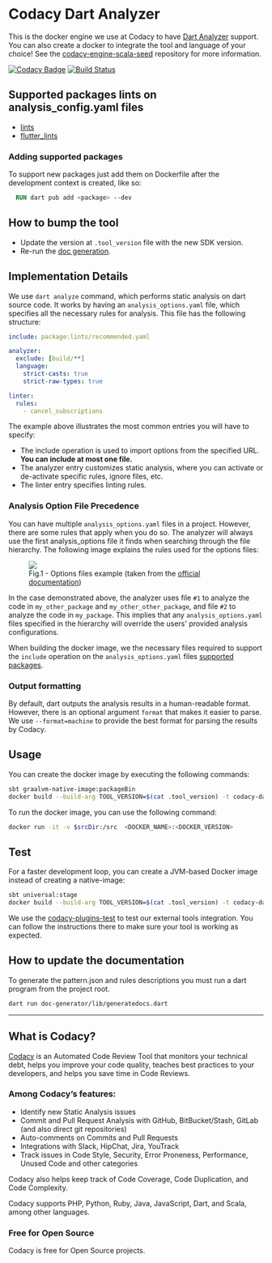 # Codacy Dart Analyzer

This is the docker engine we use at Codacy to have [Dart Analyzer](https://github.com/dart-lang/sdk/tree/master/pkg/analyzer) support.
You can also create a docker to integrate the tool and language of your choice!
See the [codacy-engine-scala-seed](https://github.com/codacy/codacy-engine-scala-seed) repository for more information.

[![Codacy Badge](https://api.codacy.com/project/badge/Grade/c19f9b18251e4dc5bce89b0a70d0bc70)](https://app.codacy.com/gh/codacy/codacy-dartanalyzer?utm_source=github.com&utm_medium=referral&utm_content=codacy/codacy-dartanalyzer&utm_campaign=Badge_Grade_Settings)
[![Build Status](https://circleci.com/gh/codacy/codacy-dartanalyzer.svg?style=svg)](https://circleci.com/gh/codacy/codacy-dartanalyzer)

## Supported packages lints on analysis_config.yaml files

*   [lints](https://pub.dev/packages/lints)
*   [flutter_lints](https://pub.dev/packages/flutter_lints)

### Adding supported packages 

To support new packages just add them on Dockerfile after the development context is created, like so:
```dockerfile
  RUN dart pub add <package> --dev
```

## How to bump the tool

-   Update the version at `.tool_version` file with the new SDK version.
-   Re-run the [doc generation](#how-to-update-the-documentation).

## Implementation Details

We use `dart analyze` command, which performs static analysis on dart source code. It works by having an `analysis_options.yaml` file, which specifies all the necessary rules for analysis. This file has the following structure:
```yaml
include: package:lints/recommended.yaml

analyzer:
  exclude: [build/**]
  language:
    strict-casts: true
    strict-raw-types: true

linter:
  rules:
    - cancel_subscriptions
```

The example above illustrates the most common entries you will have to specify:
-   The include operation is used to import options from the specified URL. __You can include at most one file.__
-   The analyzer entry customizes static analysis, where you can activate or de-activate specific rules, ignore files, etc.
-   The linter entry specifies linting rules.

### Analysis Option File Precedence
You can have multiple `analysis_options.yaml` files in a project. However, there are some rules that apply when you do so.
The analyzer will always use the first analysis_options file it finds when searching through the file hierarchy. 
The following image explains the rules used for the options files: 

<figure>
  <img src="https://dart.dev/assets/img/guides/analysis-options-directory-structure.png" style="background: white">
  <figcaption>Fig.1 - Options files example (taken from the <a href="https://dart.dev/guides/language/analysis-options">official documentation</a>)</figcaption>
</figure>

In the case demonstrated above, the analyzer uses file `#1` to analyze the code in `my_other_package` and `my_other_other_package`, and file `#2` to analyze the code in `my_package`.
This implies that any `analysis_options.yaml` files specified in the hierarchy will override the users' provided analysis configurations.

When building the docker image, we the necessary files required to support the `include` operation on the `analysis_options.yaml` files [supported packages](#supported-packages-lints-on-analysis_configyaml-files).

### Output formatting
By default, dart outputs the analysis results in a human-readable format. However, there is an optional argument `format` that makes it easier to parse.
We use `--format=machine` to provide the best format for parsing the results by Codacy.

## Usage

You can create the docker image by executing the following commands:

```bash
sbt graalvm-native-image:packageBin
docker build --build-arg TOOL_VERSION=$(cat .tool_version) -t codacy-dartanalyzer .
```

To run the docker image, you can use the following command:

```bash
docker run -it -v $srcDir:/src  <DOCKER_NAME>:<DOCKER_VERSION>
```

## Test

For a faster development loop, you can create a JVM-based Docker image instead of creating a native-image:

```bash
sbt universal:stage
docker build --build-arg TOOL_VERSION=$(cat .tool_version) -t codacy-dartanalyzer -f Dockerfile.dev .
```

We use the [codacy-plugins-test](https://github.com/codacy/codacy-plugins-test) to test our external tools integration.
You can follow the instructions there to make sure your tool is working as expected.

## How to update the documentation

To generate the pattern.json and rules descriptions you must run a dart program from the project root.

```bash
dart run doc-generator/lib/generatedocs.dart
```
---

## What is Codacy?

[Codacy](https://www.codacy.com/) is an Automated Code Review Tool that monitors your technical debt, helps you improve your code quality, teaches best practices to your developers, and helps you save time in Code Reviews.

### Among Codacy’s features:

 -   Identify new Static Analysis issues
 -   Commit and Pull Request Analysis with GitHub, BitBucket/Stash, GitLab (and also direct git repositories)
 -   Auto-comments on Commits and Pull Requests
 -   Integrations with Slack, HipChat, Jira, YouTrack
 -   Track issues in Code Style, Security, Error Proneness, Performance, Unused Code and other categories

Codacy also helps keep track of Code Coverage, Code Duplication, and Code Complexity.

Codacy supports PHP, Python, Ruby, Java, JavaScript, Dart, and Scala, among other languages.

### Free for Open Source

Codacy is free for Open Source projects.
